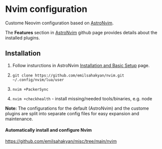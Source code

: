# Nvim configuration

Custome Neovim configuration based on [AstroNvim](https://astronvim.github.io/).

The __Features__ section in [AstroNvim](https://astronvim.github.io/) github page provides details about the installed plugins.  

## Installation 
1. Follow insturctions in AstroNvim [Installation and Basic Setup](https://github.com/AstroNvim/AstroNvim) page.

2. `git clone https://github.com/emilsahakyan/nvim.git ~/.config/nvim/lua/user` 
3. `nvim +PackerSync`
4. `nvim +checkhealth` - install missing/needed tools/binaries, e.g. node


__Note:__ The configurations for the default (AstroNvim) and the custome plugins are split into separate config files for easy expansion and maintenance.

#### Automatically install and configure Nvim
https://github.com/emilsahakyan/misc/tree/main/nvim
